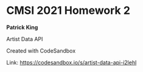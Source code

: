 # CMSI 2021 Homework 2
**Patrick King**

Artist Data API

Created with CodeSandbox

Link: https://codesandbox.io/s/artist-data-api-i2lehl
